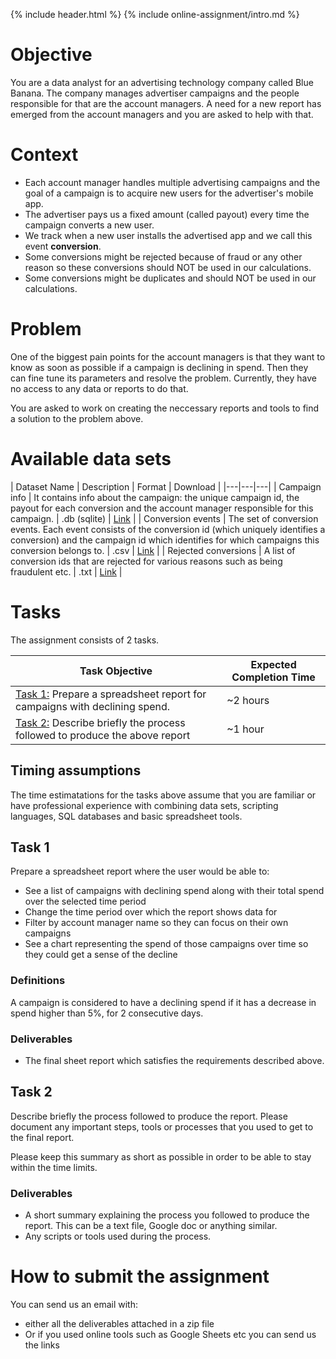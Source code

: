 {% include header.html %}
{% include online-assignment/intro.md %}

# Objective

You are a data analyst for an advertising technology company called Blue Banana. The company manages advertiser campaigns and the people responsible for that are the account managers. A need for a new report has emerged from the account managers and you are asked to help with that.

# Context 

- Each account manager handles multiple advertising campaigns and the goal of a campaign is to acquire new users for the advertiser's mobile app.
- The advertiser pays us a fixed amount (called payout) every time the campaign converts a new user. 
- We track when a new user installs the advertised app and we call this event **conversion**.
- Some conversions might be rejected because of fraud or any other reason so these conversions should NOT be used in our calculations.
- Some conversions might be duplicates and should NOT be used in our calculations.

# Problem

One of the biggest pain points for the account managers is that they want to know as soon as possible if a campaign is declining in spend. Then they can fine tune its parameters and resolve the problem. Currently, they have no access to any data or reports to do that.

You are asked to work on creating the neccessary reports and tools to find a solution to the problem above.

# Available data sets 

| Dataset Name | Description | Format | Download |
|---|---|---|
| Campaign info | It contains info about the campaign: the unique campaign id, the payout for each conversion and the account manager responsible for this campaign. | .db (sqlite) | [Link](datasets/bluebanana.db) |
| Conversion events | The set of conversion events. Each event consists of the conversion id (which uniquely identifies a conversion) and the campaign id which identifies for which campaigns this conversion belongs to. | .csv | [Link](datasets/conversions.zip) |
| Rejected conversions | A list of conversion ids that are rejected for various reasons such as being fraudulent etc. | .txt | [Link](datasets/rejections.txt) | 

# Tasks

The assignment consists of 2 tasks.

| Task Objective | Expected Completion Time |
|---|---|
| [Task 1:](#task-1) Prepare a spreadsheet report for campaigns with declining spend. | ~2 hours |
| [Task 2:](#task-2) Describe briefly the process followed to produce the above report | ~1 hour |

## Timing assumptions

The time estimatations for the tasks above assume that you are familiar or have professional experience with combining data sets, scripting languages, SQL databases and basic spreadsheet tools.

## Task 1

Prepare a spreadsheet report where the user would be able to:

- See a list of campaigns with declining spend along with their total spend over the selected time period
- Change the time period over which the report shows data for
- Filter by account manager name so they can focus on their own campaigns
- See a chart representing the spend of those campaigns over time so they could get a sense of the decline

### Definitions 

A campaign is considered to have a declining spend if it has a decrease in spend higher than 5%, for 2 consecutive days.

### Deliverables

- The final sheet report which satisfies the requirements described above.

## Task 2

Describe briefly the process followed to produce the report. Please document any important steps, tools or processes that you used to get to the final report.

Please keep this summary as short as possible in order to be able to stay within the time limits. 

### Deliverables

- A short summary explaining the process you followed to produce the report. This can be a text file, Google doc or anything similar.
- Any scripts or tools used during the process.

# How to submit the assignment

You can send us an email with:

- either all the deliverables attached in a zip file
- Or if you used online tools such as Google Sheets etc you can send us the links 
